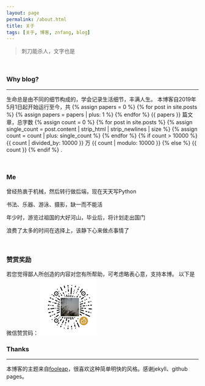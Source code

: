 ```yaml
---
layout: page
permalink: /about.html
title: 关于
tags: [关于, 博客, znfang, blog]
---
```


<!-- Language Selector -->
<!-- <select onchange= "onLanChange(this.options[this.options.selectedIndex].value)" style="height:32px">
    <option value="0" selected> 中文 Chinese </option>
    <option value="1"> 英语 English </option>
</select> -->

<!-- Chinese Version -->
<div class="zh post-container">
    <!-- 增加了自动统计博客数量的功能，原理参照总字数的统计 -->
    <blockquote>
        刺刀能杀人，文字也是
    </blockquote>
    <br>
    <h3>Why blog?</h3>
    <hr>
    <p>生命总是由不同的细节构成的，学会记录生活细节，丰满人生。
    本博客自2019年5月1日起开始运行至今，共
    {% assign papers = 0 %}
    {% for post in site.posts %}
    {% assign papers = papers | plus: 1 %}
    {% endfor %}
    {{ papers }}
    篇文章，总字数
    {% assign count = 0 %}
    {% for post in site.posts %}
    {% assign single_count = post.content | strip_html | strip_newlines | size %}
    {% assign count = count | plus: single_count %}
    {% endfor %}
    {% if count > 10000 %}
    {{ count | divided_by: 10000 }} 万 {{ count | modulo: 10000 }}
    {% else %}
    {{ count }}
    {% endif %}
    .</p>
    <br>
    <h3>Me</h3>
    <p>曾经热衷于机械，然后转行做后端，现在天天写Python</p>
    <p>书法、乐器、游泳、摄影，缺一而不能活</p>
    <p>年少时，游览过祖国的大好河山，毕业后，将计划走出国门</p>
    <p>浪费了太多的时间在选择上，该静下心来做点事情了</p>
    <br>
    <h3>赞赏奖励</h3>
        若您觉得鄙人所创造的内容对您有所帮助，可考虑略表心意，支持本博。
        以下是微信赞赏码：
    <img src="/img/wechat-reward.png" style="width:150px" />
    <br>
    <h3>Thanks</h3>
    <hr>
    <p>本博客的主题来自<a href="https://blog.fooleap.org/" target="_blank">fooleap</a>，很喜欢这种简单明快的风格。感谢jekyll、github pages。</p>

</div>

<!-- English Version -->
<!-- <div class="en post-container">
    <blockquote>
        Knives kill, so do words
    </blockquote>
    <br>      
    <h3>Why blog?</h3>
    <hr>
    <p>Life is always made up of different details. Learn to record the details of life and enrich life. 
    This blog has been running since May 1, 2019, with a total of 
    {% assign count = 0 %}
    {% for post in site.posts %}
    {% assign single_count = post.content | strip_html | strip_newlines | size %}
    {% assign count = count | plus: single_count %}
    {% endfor %} 
    {% if count > 1000 %}
    {{ count | divided_by: 1000 }}.{{ count | modulo: 1000 }}k
    {% else %}
    {{ count }}
    {% endif %}words and 
    {% assign papers = 0 %}
    {% for post in site.posts %}
    {% assign papers = papers | plus: 1 %}
    {% endfor %} 
    {{ papers }}
    articles.
    </p>
    <br>
    <h3>Me</h3>
     <p>Once used to be enthusiastic about machinery, and then turned to back-end, but now write Python every day</p>
    <p>Calligraphy, musical instruments, swimming, photography, cannot live without any of them</p>
    <p>When I was young, I visited the great rivers and mountains of my motherland. After graduation, I plan to go abroad.</p>
    <p>Wasting too much time on choices, it's time to settle down and do something.</p> 
    <br>     
    <h3>Thanks</h3>
    <hr>
    <p>The theme of this blog is from <a href="https://blog.fooleap.org/" target="_blank">fooleap</a>. I like this simple and lively style very much. Thanks to Jekyll and Github pages.</p>   
</div> -->

<!-- Handle Language Change -->
<!-- <script type="text/javascript">
    var $zh = document.querySelector(".zh");
    var $en = document.querySelector(".en");
    function onLanChange(index){
        if(index == 0){
            $zh.style.display = "block";
            $en.style.display = "none";
        }else{
            $en.style.display = "block";
            $zh.style.display = "none";
        }
    }
    onLanChange(0);
</script> -->


